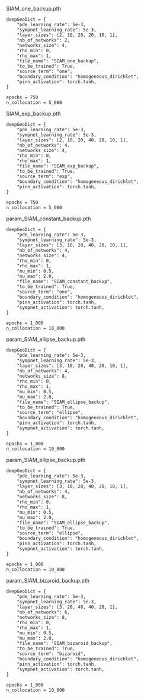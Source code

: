 SIAM_one_backup.pth

    deepGeoDict = {
        "pde_learning_rate": 5e-3,
        "sympnet_learning_rate": 5e-3,
        "layer_sizes": [2, 10, 20, 20, 10, 1],
        "nb_of_networks": 2,
        "networks_size": 4,
        "rho_min": 0,
        "rho_max": 1,
        "file_name": "SIAM_one_backup",
        "to_be_trained": True,
        "source_term": "one",
        "boundary_condition": "homogeneous_dirichlet",
        "pinn_activation": torch.tanh,
    }

    epochs = 750
    n_collocation = 5_000

SIAM_exp_backup.pth

    deepGeoDict = {
        "pde_learning_rate": 5e-3,
        "sympnet_learning_rate": 5e-3,
        "layer_sizes": [2, 10, 20, 40, 20, 10, 1],
        "nb_of_networks": 4,
        "networks_size": 4,
        "rho_min": 0,
        "rho_max": 1,
        "file_name": "SIAM_exp_backup",
        "to_be_trained": True,
        "source_term": "exp",
        "boundary_condition": "homogeneous_dirichlet",
        "pinn_activation": torch.tanh,
    }

    epochs = 750
    n_collocation = 5_000

param_SIAM_constant_backup.pth

    deepGeoDict = {
        "pde_learning_rate": 5e-3,
        "sympnet_learning_rate": 5e-3,
        "layer_sizes": [3, 10, 20, 40, 20, 10, 1],
        "nb_of_networks": 4,
        "networks_size": 4,
        "rho_min": 0,
        "rho_max": 1,
        "mu_min": 0.5,
        "mu_max": 2.0,
        "file_name": "SIAM_constant_backup",
        "to_be_trained": True,
        "source_term": "one",
        "boundary_condition": "homogeneous_dirichlet",
        "pinn_activation": torch.tanh,
        "sympnet_activation": torch.tanh,
    }

    epochs = 1_000
    n_collocation = 10_000

param_SIAM_ellipse_backup.pth

    deepGeoDict = {
        "pde_learning_rate": 5e-3,
        "sympnet_learning_rate": 5e-3,
        "layer_sizes": [3, 10, 20, 40, 20, 10, 1],
        "nb_of_networks": 4,
        "networks_size": 8,
        "rho_min": 0,
        "rho_max": 1,
        "mu_min": 0.5,
        "mu_max": 2.0,
        "file_name": "SIAM_ellipse_backup",
        "to_be_trained": True,
        "source_term": "ellipse",
        "boundary_condition": "homogeneous_dirichlet",
        "pinn_activation": torch.tanh,
        "sympnet_activation": torch.tanh,
    }

    epochs = 1_000
    n_collocation = 10_000

param_SIAM_ellipse_backup.pth

    deepGeoDict = {
        "pde_learning_rate": 5e-3,
        "sympnet_learning_rate": 5e-3,
        "layer_sizes": [3, 10, 20, 40, 20, 10, 1],
        "nb_of_networks": 4,
        "networks_size": 8,
        "rho_min": 0,
        "rho_max": 1,
        "mu_min": 0.5,
        "mu_max": 2.0,
        "file_name": "SIAM_ellipse_backup",
        "to_be_trained": True,
        "source_term": "ellipse",
        "boundary_condition": "homogeneous_dirichlet",
        "pinn_activation": torch.tanh,
        "sympnet_activation": torch.tanh,
    }

    epochs = 1_000
    n_collocation = 10_000

param_SIAM_bizaroid_backup.pth

    deepGeoDict = {
        "pde_learning_rate": 5e-3,
        "sympnet_learning_rate": 5e-3,
        "layer_sizes": [3, 20, 40, 40, 20, 1],
        "nb_of_networks": 6,
        "networks_size": 8,
        "rho_min": 0,
        "rho_max": 1,
        "mu_min": 0.5,
        "mu_max": 2.0,
        "file_name": "SIAM_bizaroid_backup",
        "to_be_trained": True,
        "source_term": "bizaroid",
        "boundary_condition": "homogeneous_dirichlet",
        "pinn_activation": torch.tanh,
        "sympnet_activation": torch.tanh,
    }

    epochs = 1_000
    n_collocation = 10_000
